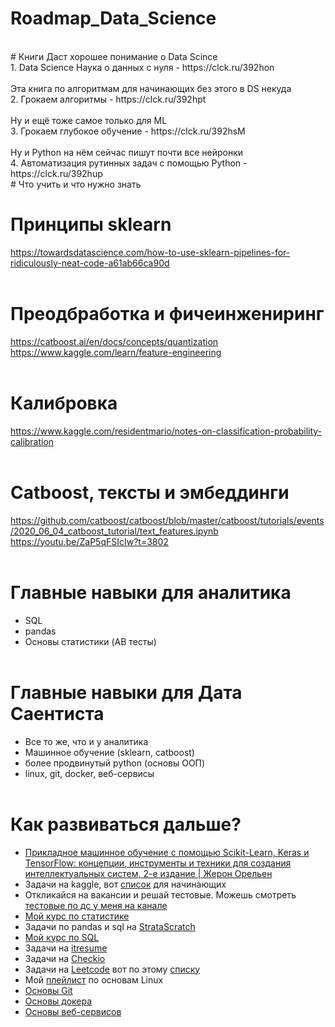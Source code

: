 # Roadmap_Data_Science
<br>
# Книги 
Даст хорошее понимание о Data Scince </br>1. Data Science Наука о данных с нуля - https://clck.ru/392hon</br>
</br>
Эта книга по алгоритмам для начинающих без этого в DS некуда</br>
2. Грокаем алгоритмы - https://clck.ru/392hpt</br>
</br>
Ну и ещё тоже самое только для ML</br>
3. Грокаем глубокое обучение - https://clck.ru/392hsM</br>
</br>
Ну и Python на нём сейчас пишут почти все нейронки</br>
4. Автоматизация рутинных задач с помощью Python - https://clck.ru/392hup</br>
# Что учить и что нужно знать 
</br>

# Принципы sklearn
https://towardsdatascience.com/how-to-use-sklearn-pipelines-for-ridiculously-neat-code-a61ab66ca90d</br>
</br>

# Преодбработка и фичеинжениринг
https://catboost.ai/en/docs/concepts/quantization</br>
https://www.kaggle.com/learn/feature-engineering</br>
</br>

# Калибровка
https://www.kaggle.com/residentmario/notes-on-classification-probability-calibration</br>
</br>

# Catboost, тексты и эмбеддинги
https://github.com/catboost/catboost/blob/master/catboost/tutorials/events/2020_06_04_catboost_tutorial/text_features.ipynb</br>
https://youtu.be/ZaP5qFSIcIw?t=3802</br>
</br>

# Главные навыки для аналитика
<ul>
  <li>SQL</li>
  <li>pandas</li>
  <li>Основы статистики (AB тесты)</li>
  </br>
</ul>

# Главные навыки для Дата Саентиста
<ul>
  <li>Все то же, что и у аналитика</li>
  <li>Машинное обучение (sklearn, catboost)</li>
  <li>более продвинутый python (основы ООП)</li>
  <li>linux, git, docker, веб-сервисы</li>
  </br>
</ul>

# Как развиваться дальше?
- [Прикладное машинное обучение с помощью Scikit-Learn, Keras и TensorFlow: концепции, инструменты и техники для создания интеллектуальных систем, 2-е издание | Жерон Орельен](https://www.ozon.ru/product/prikladnoe-mashinnoe-obuchenie-s-pomoshchyu-scikit-learn-keras-i-tensorflow-kontseptsii-207392052/?sh=HC92ZQyhUQ)
- Задачи на kaggle, вот [список](https://www.kaggle.com/getting-started/114864) для начинающих
- Откликайся на вакансии и решай тестовые. Можешь смотреть [тестовые по дс у меня на канале](https://www.youtube.com/playlist?list=PLQJ7ptkRY-xbefSg1XN3FA-SdSRFcCQfn)
- [Мой курс по статистике](https://www.youtube.com/playlist?list=PLQJ7ptkRY-xbHLLI66KdscKp_FJt0FsIi)
- Задачи по pandas и sql на [StrataScratch](https://www.stratascratch.com/?via=gleb)
- [Мой курс по SQL](https://www.udemy.com/course/sql-with-gleb/?referralCode=C99EC81AE75FEC9F50A2)
- Задачи на [itresume](https://itresume.ru/)
- Задачи на [Checkio](https://checkio.org/)
- Задачи на [Leetcode](https://leetcode.com/) вот по этому [списку](https://seanprashad.com/leetcode-patterns/)
- Мой [плейлист](https://www.youtube.com/playlist?list=PLQJ7ptkRY-xZ4qiXlmQQLgAPyXJhQ7HxZ) по основам Linux
- [Основы Git](https://youtu.be/0cGIiA0AjNw)
- [Основы докера](https://www.youtube.com/playlist?list=PLQJ7ptkRY-xbR0ka2TUxJkXna40XWu92m)
- [Основы веб-сервисов](https://www.youtube.com/playlist?list=PLQJ7ptkRY-xYLEAC5Y_sKqrJ9RA-U7Dja)



